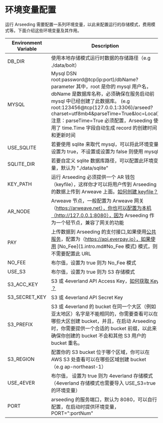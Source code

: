 # 环境变量配置


运行 Arseeding 需要配置一系列环境变量，以此来配置运行的存储模式，费用模式等。下面介绍这些环境变量及其作用。

| Environment Variable | Description                                                                                                                                                                                                                                                                           |
|----------------------|---------------------------------------------------------------------------------------------------------------------------------------------------------------------------------------------------------------------------------------------------------------------------------------|
| DB_DIR               | 使用本地存储模式运行时数据的存储路径（e.g ./data/bolt）                                                                                                                                                                                                                                                   |
| MYSQL                | Mysql DSN root:password@tcp(ip:port)/dbName?parameter 其中，root 是你的 mysql 用户名，dbName 是数据库名称，必须确保在服务启动前 mysql 中已经创建了此数据库。 (e.g root:123456@tcp(127.0.0.1:3306)/arseed?charset=utf8mb4&parseTime=True&loc=Local)  注意：parseTime=True 必须配置，Arseeding 使用了 time.Time 字段自动生成 record 的创建时间和更新时间 |
| USE_SQLITE           | 若要使用 sqlite 来取代 mysql，可以将此环境变量设置为 true，不设置或设置为 false 则使用 mysql                                                                                                                                                                                                                        |
| SQLITE_DIR           | 若要自定义 sqlite 数据库路径，可以配置此环境变量，默认为 "./data/sqlite"                                                                                                                                                                                                                                      |
| KEY_PATH             | 运行 Arseeding 必须提供一个 AR 钱包（keyfile），这样你才可以将用户传到 Arseeding 的数据上传到 Arweave 上面。[如何创建 keyfile？](../other/2.getAR.md)                                                                                                                                                                       |
| AR_NODE              | Arweave 节点，一般配置为 Arweave 网关（https://arweave.net），你也可以配置为本机（http://127.0.0.1:8080），因为 Arseeding 作为一个轻节点，兼容了网关的功能                                                                                                                                                                       |
| PAY                  | 上传数据到 Arseeding 的支付接口,如果使用[公共服务](https://arseed.web3infra.dev)，配置为（https://api.everpay.io），如果使用 [No_Fee](1.intro.md#No_Fee 模式) 模式，则不需要配置此 URL                                                                                                                                         |
| NO_FEE               | 布尔值，设置为 true 则为 No_Fee 模式                                                                                                                                                                                                                                                             |
| USE_S3               | 布尔值，设置为 true 则为 S3 存储模式                                                                                                                                                                                                                                                               |
| S3_ACC_KEY           | S3 或 4everland API Access Key，[如何获取 Key ？](../other/1.S3API%20Key.md)                                                                                                                                                                                                                 |
| S3_SECRET_KEY        | S3 或 4everland API Secret Key                                                                                                                                                                                                                                                         |
| S3_PREFIX            | S3 或 4everland 的 bucket 在同一个大区（例如 亚太地区）名字是不能相同的，你需要查看可以在哪些大区创建 bucket，并且，在启动 Arseeding 时，你需要提供一个合适的 bucket 前缀，以此来确保你创建的 bucket 不会和其他 S3 用户的 bucket 重名。                                                                                                                                |
| S3_REGION            | 配置你的 S3 bucket 位于哪个区域，你可以在 AWS S3 处查看可以在哪些区域创建 bucket （e.g ap-northeast-1）                                                                                                                                                                                                            |
| USE_4EVER            | 布尔值， 设置为 true 则为 4everland 存储模式（4everland 存储模式也需要导入 USE_S3=true 的环境变量）                                                                                                                                                                                                                |                                                                                                                                                                          |
| PORT                 | arseeding 的服务端口，默认为 8080，可以自行配置，在启动时提供环境变量，PORT=":portNum"                                                                                                                                                                                                                            |

